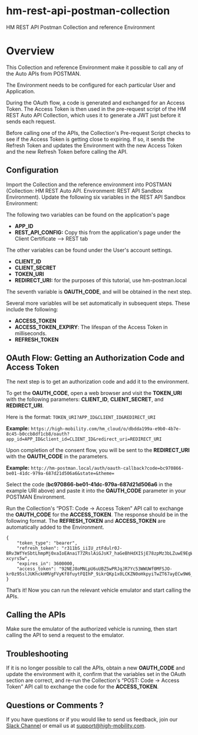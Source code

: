 

# hm-rest-api-postman-collection
HM REST API Postman Collection and reference Environment

# Overview

This Collection and reference Environment make it possible to call any of the Auto APIs from POSTMAN.

The Environment needs to be configured for each particular User and Application.  

During the OAuth flow, a code is generated and exchanged for an Access Token. The Access Token is then used in the pre-request script of the HM REST Auto API Collection, which uses it to generate a JWT just before it sends each request.

Before calling one of the APIs, the Collection's Pre-request Script checks to see if the Access Token is getting close to expiring. If so, it sends the Refresh Token and updates the Environment with the new Access Token and the new Refresh Token before calling the API.

## Configuration

Import the Collection and the reference environment into POSTMAN (Collection: HM REST Auto API. Environment: REST API Sandbox Environment).
Update the following six variables in the REST API Sandbox Environment:

The following two variables can be found on the application's page
- **APP_ID**
- **REST_API_CONFIG:** Copy this from the application's page under the Client Certificate –> REST tab 

The other variables can be found under the User's account settings.
- **CLIENT_ID**
- **CLIENT_SECRET**
- **TOKEN_URI**
- **REDIRECT_URI:** for the purposes of this tutorial, use hm-postman.local

The seventh variable is **OAUTH_CODE**, and will be obtained in the next step.

Several more variables will be set automatically in subsequent steps.  These include the following: 

- **ACCESS_TOKEN**
- **ACCESS_TOKEN_EXPIRY**: The lifespan of the Access Token in milliseconds.
- **REFRESH_TOKEN**

## OAuth Flow: Getting an Authorization Code and Access Token

The next step is to get an authorization code and add it to the environment. 

To get the **OAUTH_CODE**, open a web browser and visit the **TOKEN_URI** with the following parameters: **CLIENT_ID**, **CLIENT_SECRET**, and **REDIRECT_URI**.

Here is the format:  ```TOKEN_URI?APP_ID&CLIENT_ID&REDIRECT_URI``` 

**Example:**
  ```https://high-mobility.com/hm_cloud/o/dbdda199a-e9b0-4b7e-8c45-b0ccb8df1cb8/oauth?app_id=APP_ID&client_id=CLIENT_ID&redirect_uri=REDIRECT_URI```

Upon completion of the consent flow, you will be sent to the **REDIRECT_URI** with the **OAUTH_CODE** in the parameters.  

**Example:**
  ```http://hm-postman.local/auth/oauth-callback?code=bc970866-be01-41dc-979a-687d21d506a6&state=&theme=```

Select the code (**bc970866-be01-41dc-979a-687d21d506a6** in the example URI above) and paste it into the **OAUTH_CODE** parameter in your POSTMAN Environment.

Run the Collection's “POST: Code -> Access Token” API call to exchange the **OAUTH_CODE** for the **ACCESS_TOKEN**. The response should be in the following format. The **REFRESH_TOKEN** and **ACCESS_TOKEN** are automatically added to the Environment.

```
{
    "token_type": "bearer",
    "refresh_token": "r311bS_iiIU_ztFdulr0J-BRv3WfYeSbtLhmpMj0xaIoEAnaiT7ZRslAiGJsK7_haGeBhHdXISjE78zpMz3bLZuwE9EgWHFodr5Bzziqle0txpgZELOHKP3maC-xcyrs5w",
    "expires_in": 3600000,
    "access_token": "92NEJ8oMNLpU6uUBZ5wPRJqJR7Yc53WWUWf0MFSJO-kr0z95slJUKhckHMVgFVyKf8fuytFQIhP_9ikrQKp1x0LCKZN0oHkpyiTwZT67ayECw9W6_7o4g_y9i1FpqxfBcQ"
}
```

That’s it! Now you can run the relevant vehicle emulator and start calling the APIs.

## Calling the APIs
Make sure the emulator of the authorized vehicle is running, then start calling the API to send a request to the emulator.

## Troubleshooting
If it is no longer possible to call the APIs, obtain a new **OAUTH_CODE** and update the environment with it, confirm that the variables set in the OAuth section are correct, and re-run the Collection's “POST: Code -> Access Token” API call to exchange the code for the **ACCESS_TOKEN**.


## Questions or Comments ?

If you have questions or if you would like to send us feedback, join our [Slack Channel](https://slack.high-mobility.com/) or email us at [support@high-mobility.com](mailto:support@high-mobility.com).


